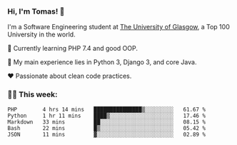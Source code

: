 ### Hi, I'm Tomas! 👋

I'm a Software Engineering student at [The University of Glasgow](https://gla.ac.uk), a Top 100 University in the world.

   🔭 Currently learning PHP 7.4 and good OOP.  

   :bookmark_tabs: My main experience lies in Python 3, Django 3, and core Java.

   :heart: Passionate about clean code practices.

### :man_technologist: This week:

<!--START_SECTION:waka-->
```text
PHP        4 hrs 14 mins   ███████████████▒░░░░░░░░░   61.67 % 
Python     1 hr 11 mins    ████▒░░░░░░░░░░░░░░░░░░░░   17.46 % 
Markdown   33 mins         ██░░░░░░░░░░░░░░░░░░░░░░░   08.15 % 
Bash       22 mins         █▒░░░░░░░░░░░░░░░░░░░░░░░   05.42 % 
JSON       11 mins         ▓░░░░░░░░░░░░░░░░░░░░░░░░   02.89 % 
```
<!--END_SECTION:waka-->
